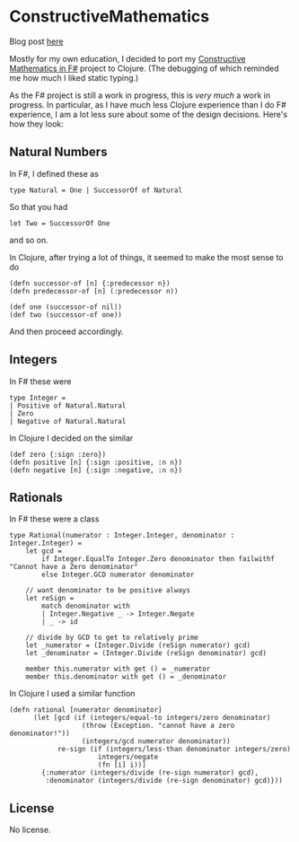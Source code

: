 # ConstructiveMathematics

Blog post <a href = "http://joelgrus.com/2013/08/26/constructive-mathematics-in-f-and-clojure/">here</a>

Mostly for my own education, I decided to port my [Constructive Mathematics in F#](https://github.com/joelgrus/constructive-mathematics-fsharp) project to Clojure.  (The debugging of which reminded me how much I liked static typing.)

As the F# project is still a work in progress, this is *very much* a work in progress.  In particular, as I have much less Clojure experience than I do F# experience, I am a lot less sure about some of the design decisions.  Here's how they look:

## Natural Numbers

In F#, I defined these as 

```F#
type Natural = One | SuccessorOf of Natural
```

So that you had 

```F#
let Two = SuccessorOf One
```

and so on.

In Clojure, after trying a lot of things, it seemed to make the most sense to do 

```
(defn successor-of [n] {:predecessor n})
(defn predecessor-of [n] (:predecessor n))

(def one (successor-of nil))
(def two (successor-of one))
```

And then proceed accordingly.

## Integers

In F# these were 

```
type Integer =
| Positive of Natural.Natural
| Zero
| Negative of Natural.Natural
```

In Clojure I decided on the similar

```
(def zero {:sign :zero})
(defn positive [n] {:sign :positive, :n n})
(defn negative [n] {:sign :negative, :n n})
```

## Rationals

In F# these were a class

```
type Rational(numerator : Integer.Integer, denominator : Integer.Integer) =
    let gcd = 
        if Integer.EqualTo Integer.Zero denominator then failwithf "Cannot have a Zero denominator"
        else Integer.GCD numerator denominator
        
    // want denominator to be positive always
    let reSign =
        match denominator with
        | Integer.Negative _ -> Integer.Negate
        | _ -> id

    // divide by GCD to get to relatively prime
    let _numerator = (Integer.Divide (reSign numerator) gcd)
    let _denominator = (Integer.Divide (reSign denominator) gcd)

    member this.numerator with get () = _numerator
    member this.denominator with get () = _denominator
```
	
In Clojure I used a similar function

```
(defn rational [numerator denominator]
	  (let [gcd (if (integers/equal-to integers/zero denominator)
	              (throw (Exception. "cannot have a zero denominator!"))
	              (integers/gcd numerator denominator))
	        re-sign (if (integers/less-than denominator integers/zero)
	                  integers/negate
	                  (fn [i] i))]
	    {:numerator (integers/divide (re-sign numerator) gcd),
	     :denominator (integers/divide (re-sign denominator) gcd)}))
```

## License

No license.